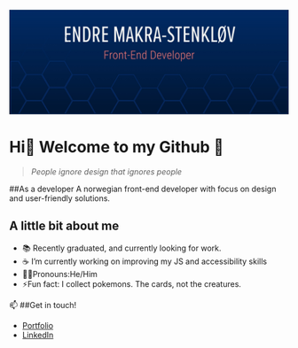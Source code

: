 ![image with pink text on blue background saying; "Front-end developer - Endre Makra-Stenkløv"](/images/github.jpg)
# Hi👋 Welcome to my Github :star_struck:

> *People ignore design that ignores people*

##As a developer
A norwegian front-end developer with focus on design and user-friendly solutions.


## A little bit about me
- :books: Recently graduated, and currently looking for work. 
- :coffee: I’m currently working on improving my JS and accessibility skills
- :technologist:Pronouns:He/Him
- ⚡Fun fact: I collect pokemons. The cards, not the creatures.


📫 ##Get in touch!
- [Portfolio](https://makra-stenkloev.no/)
- [LinkedIn](https://www.linkedin.com/in/endre-makra-stenkl%C3%B8v/)
